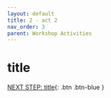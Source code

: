 ```yaml
---
layout: default
title: 2 - act 2
nav_order: 3
parent: Workshop Activities
---
```


# title

[NEXT STEP: title](act-3.html){: .btn .btn-blue }
